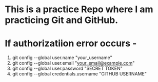 # This is a practice Repo where I am practicing Git and GitHub.

# If authorizatiion error occurs - 
1. git config --global user.name "your_username"
2. git config --global user.email "your_email@example.com"
3. git config --global user.password "SECRET TOKEN"
4. git config --global credentials.username "GITHUB USERNAME"